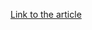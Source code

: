 [Link to the article](https://volexity.com/blog/2021/12/06/xe-group-exposed-8-years-of-hacking-card-skimming-for-profit/)
